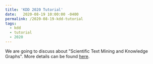 ```yaml
---
title: 'KDD 2020 Tutorial'
date:   2020-08-19 10:00:00 -0400
permalink: /2020-08-19-kdd-tutorial
tags:
  - kdd
  - tutorial
  - 2020
---
```


We are going to discuss about "Scientific Text Mining and Knowledge Graphs". More details can be found [here](http://www.meng-jiang.com/tutorial-kdd20-scikg.html).